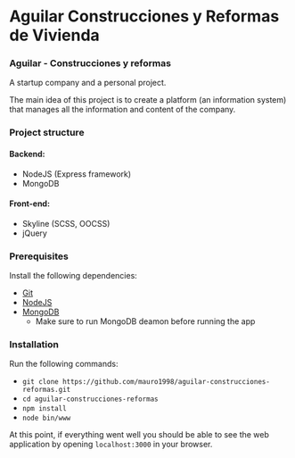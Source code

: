 # Aguilar Construcciones y Reformas de Vivienda
### Aguilar - Construcciones y reformas 
A startup company and a personal project.

The main idea of this project is to create a platform (an information system) that manages all the information and content of the company.

### Project structure
#### Backend: 
* NodeJS (Express framework)
* MongoDB

#### Front-end:
* Skyline (SCSS, OOCSS)
* jQuery

### Prerequisites

Install the following dependencies:

- [Git](https://git-scm.com/)
- [NodeJS](https://nodejs.org/es/)
- [MongoDB](https://docs.mongodb.com/manual/administration/install-community/)
  - Make sure to run MongoDB deamon before running the app

### Installation

Run the following commands:

- `git clone https://github.com/mauro1998/aguilar-construcciones-reformas.git`
- `cd aguilar-construcciones-reformas`
- `npm install`
- `node bin/www`

At this point, if everything went well you should be able to see the web application by opening `localhost:3000` in your browser.
